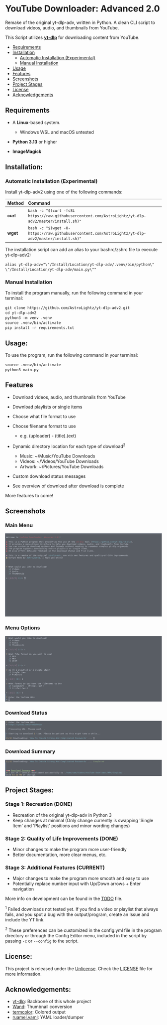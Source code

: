 # YouTube Downloader: Advanced 2.0

Remake of the original yt-dlp-adv, written in Python.
A clean CLI script to download videos, audio, and thumbnails from YouTube.

This Script utilizes <b>[yt-dlp](https://github.com/yt-dlp/yt-dlp)</b> for downloading content from YouTube.

<!-- Table of Contents -->

- [Requirements](#requirements)
- [Installation](#installation)
  - [Automatic Installation (Experimental)](#automatic-installation-experimental)
  - [Manual Installation](#manual-installation)
- [Usage](#usage)
- [Features](#features)
- [Screenshots](#screenshots)
- [Project Stages](#project-stages)
- [License](#license)
- [Acknowledgements](#acknowledgements)

## Requirements

- A <b>Linux</b>-based system.
    - Windows WSL and macOS untested


- <b>Python 3.13</b> or higher
- <b>ImageMagick</b>

## Installation:

### Automatic Installation (Experimental)

Install yt-dlp-adv2 using one of the following commands:

| Method   | Command                                                                                               |
|:---------|:------------------------------------------------------------------------------------------------------|
| **curl** | `bash -c "$(curl -fsSL https://raw.githubusercontent.com/AstroLightz/yt-dlp-adv2/master/install.sh)"` |
| **wget** | `bash -c "$(wget -O- https://raw.githubusercontent.com/AstroLightz/yt-dlp-adv2/master/install.sh)"`   |

The installation script can add an alias to your bashrc/zshrc file to execute yt-dlp-adv2:

```shell
alias yt-dlp-adv="\"/Install/Location/yt-dlp-adv/.venv/bin/python\" \"/Install/Location/yt-dlp-adv/main.py\""
```

### Manual Installation

To install the program manually, run the following command in your terminal:

```shell
git clone https://github.com/AstroLightz/yt-dlp-adv2.git
cd yt-dlp-adv2
python3 -m venv .venv
source .venv/bin/activate
pip install -r requirements.txt
```

## Usage:

To use the program, run the following command in your terminal:

```shell
source .venv/bin/activate
python3 main.py
```

## Features

- Download videos, audio, and thumbnails from YouTube
- Download playlists or single items
- Choose what file format to use
- Choose filename format to use
    - e.g. (uploader) - (title).(ext)


- Dynamic directory location for each type of download<sup>2</sup>
    - Music: ~/Music/YouTube Downloads
    - Videos: ~/Videos/YouTube Downloads
    - Artwork: ~/Pictures/YouTube Downloads


- Custom download status messages
- See overview of download after download is complete

More features to come!

## Screenshots

### Main Menu

<img src=".github/screenshots/main_menu.png" alt="Main Menu of yt-dlp-adv script">

### Menu Options

<img src=".github/screenshots/menu_choices.png" alt="Menu Options of yt-dlp-adv script">

### Download Status

<img src=".github/screenshots/download_status.png" alt="Download Status of yt-dlp-adv script">

### Download Summary

<img src=".github/screenshots/download_summary.png" alt="Download Summary of yt-dlp-adv script">

## Project Stages:

### Stage 1: Recreation (DONE)

- Recreation of the original yt-dlp-adv in Python 3
- Keep changes at minimal (Only change currently is swapping 'Single Item' and 'Playlist' positions and minor wording
  changes)

### Stage 2: Quality of Life Improvements (DONE)

- Minor changes to make the program more user-friendly
- Better documentation, more clear menus, etc.

### Stage 3: Additional Features (CURRENT)

- Major changes to make the program more smooth and easy to use
- Potentially replace number input with Up/Down arrows + Enter navigation

More info on development can be found in the [TODO](./TODO) file.

<sup>1</sup> Failed downloads not tested yet. If you find a video or playlist that always fails, and you spot a bug with
the output/program, create an Issue and include the YT link.

<sup>2</sup> These preferences can be customized in the config.yml file in the program directory or through the Config Editor
menu, included in the script by passing `-c` or `--config` to the script.

## License:

This project is released under the [Unlicense](https://choosealicense.com/licenses/unlicense/). Check
the [LICENSE](./LICENSE) file for more information.

## Acknowledgements:

- [yt-dlp](https://github.com/yt-dlp/yt-dlp): Backbone of this whole project
- [Wand](https://pypi.org/project/Wand/): Thumbnail conversion
- [termcolor](https://pypi.org/project/termcolor/): Colored output
- [ruamel.yaml](https://pypi.org/project/ruamel.yaml/): YAML loader/dumper